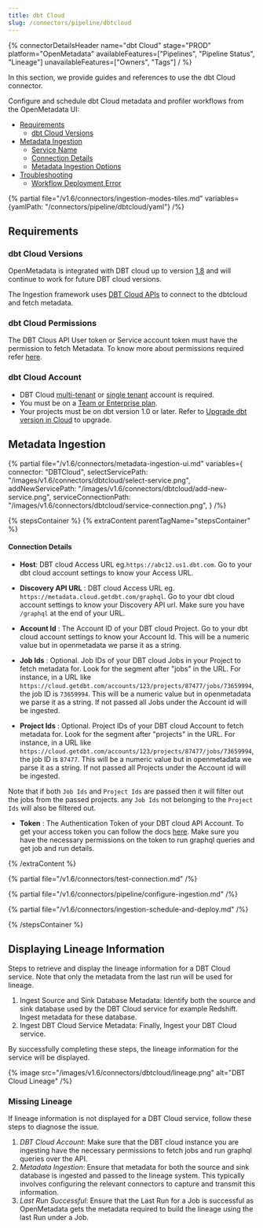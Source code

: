 ```yaml
---
title: dbt Cloud
slug: /connectors/pipeline/dbtcloud
---
```


{% connectorDetailsHeader
name="dbt Cloud"
stage="PROD"
platform="OpenMetadata"
availableFeatures=["Pipelines", "Pipeline Status", "Lineage"]
unavailableFeatures=["Owners", "Tags"]
/ %}


In this section, we provide guides and references to use the dbt Cloud connector.

Configure and schedule dbt Cloud metadata and profiler workflows from the OpenMetadata UI:

- [Requirements](#requirements)
    - [dbt Cloud Versions](#dbt-cloud-versions)
- [Metadata Ingestion](#metadata-ingestion)
    - [Service Name](#service-name)
    - [Connection Details](#connection-details)
    - [Metadata Ingestion Options](#metadata-ingestion-options)
- [Troubleshooting](/connectors/pipeline/dbtcloud/troubleshooting)
    - [Workflow Deployment Error](#workflow-deployment-error)

{% partial file="/v1.6/connectors/ingestion-modes-tiles.md" variables={yamlPath: "/connectors/pipeline/dbtcloud/yaml"} /%}

## Requirements

### dbt Cloud Versions

OpenMetadata is integrated with DBT cloud up to version [1.8](https://docs.getdbt.com/docs/get-started-dbt) and will continue to work for future DBT cloud versions.

The Ingestion framework uses [DBT Cloud APIs](https://docs.getdbt.com/dbt-cloud/api-v2#/) to connect to the dbtcloud  and fetch metadata.

### dbt Cloud Permissions

The DBT Clous API User token or Service account token must have the permission to fetch Metadata.
To know more about permissions required refer [here](https://docs.getdbt.com/docs/dbt-cloud-apis/service-tokens#permissions-for-service-account-tokens).

### dbt Cloud Account

- DBT Cloud [multi-tenant](https://docs.getdbt.com/docs/cloud/about-cloud/tenancy#multi-tenant) or [single tenant](https://docs.getdbt.com/docs/cloud/about-cloud/tenancy#single-tenant) account is required.
- You must be on a [Team or Enterprise plan](https://www.getdbt.com/pricing/).
- Your projects must be on dbt version 1.0 or later. Refer to [Upgrade dbt version in Cloud](https://docs.getdbt.com/docs/dbt-versions/upgrade-dbt-version-in-cloud) to upgrade.

## Metadata Ingestion

{% partial 
    file="/v1.6/connectors/metadata-ingestion-ui.md" 
    variables={
        connector: "DBTCloud", 
        selectServicePath: "/images/v1.6/connectors/dbtcloud/select-service.png",
        addNewServicePath: "/images/v1.6/connectors/dbtcloud/add-new-service.png",
        serviceConnectionPath: "/images/v1.6/connectors/dbtcloud/service-connection.png",
    } 
/%}

{% stepsContainer %}
{% extraContent parentTagName="stepsContainer" %}

#### Connection Details

- **Host**: DBT cloud Access URL eg.`https://abc12.us1.dbt.com`. Go to your dbt cloud account settings to know your Access URL.

- **Discovery API URL** : DBT cloud Access URL eg. `https://metadata.cloud.getdbt.com/graphql`. Go to your dbt cloud account settings to know your Discovery API url. Make sure you have `/graphql` at the end of your URL.

- **Account Id** : The Account ID of your DBT cloud Project. Go to your dbt cloud account settings to know your Account Id. This will be a numeric value but in openmetadata we parse it as a string.

- **Job Ids** : Optional. Job IDs of your DBT cloud Jobs in your Project to fetch metadata for. Look for the segment after "jobs" in the URL. For instance, in a URL like `https://cloud.getdbt.com/accounts/123/projects/87477/jobs/73659994`, the job ID is `73659994`. This will be a numeric value but in openmetadata we parse it as a string. If not passed all Jobs under the Account id will be ingested.

- **Project Ids** : Optional. Project IDs of your DBT cloud Account to fetch metadata for. Look for the segment after "projects" in the URL. For instance, in a URL like `https://cloud.getdbt.com/accounts/123/projects/87477/jobs/73659994`, the job ID is `87477`. This will be a numeric value but in openmetadata we parse it as a string. If not passed all Projects under the Account id will be ingested.

Note that if both `Job Ids` and `Project Ids` are passed then it will filter out the jobs from the passed projects. any `Job Ids` not belonging to the `Project Ids` will also be filtered out.

- **Token** : The Authentication Token of your DBT cloud API Account. To get your access token you can follow the docs [here](https://docs.getdbt.com/docs/dbt-cloud-apis/authentication).
Make sure you have the necessary permissions on the token to run graphql queries and get job and run details. 

{% /extraContent %}

{% partial file="/v1.6/connectors/test-connection.md" /%}

{% partial file="/v1.6/connectors/pipeline/configure-ingestion.md" /%}

{% partial file="/v1.6/connectors/ingestion-schedule-and-deploy.md" /%}

{% /stepsContainer %}

## Displaying Lineage Information
Steps to retrieve and display the lineage information for a DBT Cloud service. Note that only the metadata from the last run will be used for lineage.
1. Ingest Source and Sink Database Metadata: Identify both the source and sink database used by the DBT Cloud service for example Redshift. Ingest metadata for these database.
2. Ingest DBT Cloud Service Metadata: Finally, Ingest your DBT Cloud service.

By successfully completing these steps, the lineage information for the service will be displayed.

{% image
  src="/images/v1.6/connectors/dbtcloud/lineage.png"
  alt="DBT Cloud Lineage" /%}

### Missing Lineage
If lineage information is not displayed for a DBT Cloud service, follow these steps to diagnose the issue.
1. *DBT Cloud Account*: Make sure that the DBT cloud instance you are ingesting have the necessary permissions to fetch jobs and run graphql queries over the API.
2. *Metadata Ingestion*: Ensure that metadata for both the source and sink database is ingested and passed to the lineage system. This typically involves configuring the relevant connectors to capture and transmit this information.
3. *Last Run Successful*: Ensure that the Last Run for a Job is successful as OpenMetadata gets the metadata required to build the lineage using the last Run under a Job.
